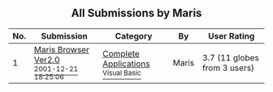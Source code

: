 ﻿<div align="center">

## All Submissions by Maris

</div>

No.  | Submission | Category | By   | User Rating
---- | ---------- | -------- | ---- | -----------
1 | [Maris Browser Ver2\.0<br /><sup>2001-12-21 18:25:06</sup>](https://github.com/Planet-Source-Code/maris-maris-browser-ver2-0__1-30008) | [Complete Applications<br /><sup>Visual Basic</sup>](../ByCategory/complete-applications__1-27.md) | Maris | 3.7 (11 globes from 3 users)

